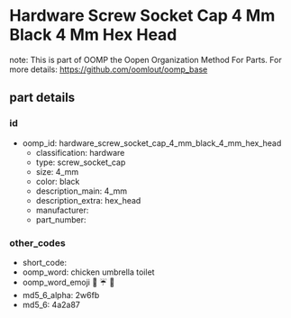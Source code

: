# Hardware Screw Socket Cap 4 Mm Black 4 Mm Hex Head  

note: This is part of OOMP the Oopen Organization Method For Parts. For more details: https://github.com/oomlout/oomp_base

##  part details





### id
* oomp_id: hardware_screw_socket_cap_4_mm_black_4_mm_hex_head
  * classification: hardware
  * type: screw_socket_cap
  * size: 4_mm
  * color: black
  * description_main: 4_mm
  * description_extra: hex_head
  * manufacturer: 
  * part_number: 

### other_codes
* short_code: 
* oomp_word: chicken umbrella toilet
* oomp_word_emoji :chicken: :umbrella: :toilet:
* md5_6_alpha: 2w6fb
* md5_6: 4a2a87